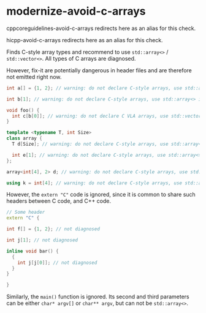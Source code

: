 # modernize-avoid-c-arrays

<span class="title-ref">cppcoreguidelines-avoid-c-arrays</span>
redirects here as an alias for this check.

<span class="title-ref">hicpp-avoid-c-arrays</span> redirects here as an
alias for this check.

Finds C-style array types and recommend to use `std::array<>` /
`std::vector<>`. All types of C arrays are diagnosed.

However, fix-it are potentially dangerous in header files and are
therefore not emitted right now.

``` c++
int a[] = {1, 2}; // warning: do not declare C-style arrays, use std::array<> instead

int b[1]; // warning: do not declare C-style arrays, use std::array<> instead

void foo() {
  int c[b[0]]; // warning: do not declare C VLA arrays, use std::vector<> instead
}

template <typename T, int Size>
class array {
  T d[Size]; // warning: do not declare C-style arrays, use std::array<> instead

  int e[1]; // warning: do not declare C-style arrays, use std::array<> instead
};

array<int[4], 2> d; // warning: do not declare C-style arrays, use std::array<> instead

using k = int[4]; // warning: do not declare C-style arrays, use std::array<> instead
```

However, the `extern "C"` code is ignored, since it is common to share
such headers between C code, and C++ code.

``` c++
// Some header
extern "C" {

int f[] = {1, 2}; // not diagnosed

int j[1]; // not diagnosed

inline void bar() {
  {
    int j[j[0]]; // not diagnosed
  }
}

}
```

Similarly, the `main()` function is ignored. Its second and third
parameters can be either `char* argv[]` or `char** argv`, but can not be
`std::array<>`.

